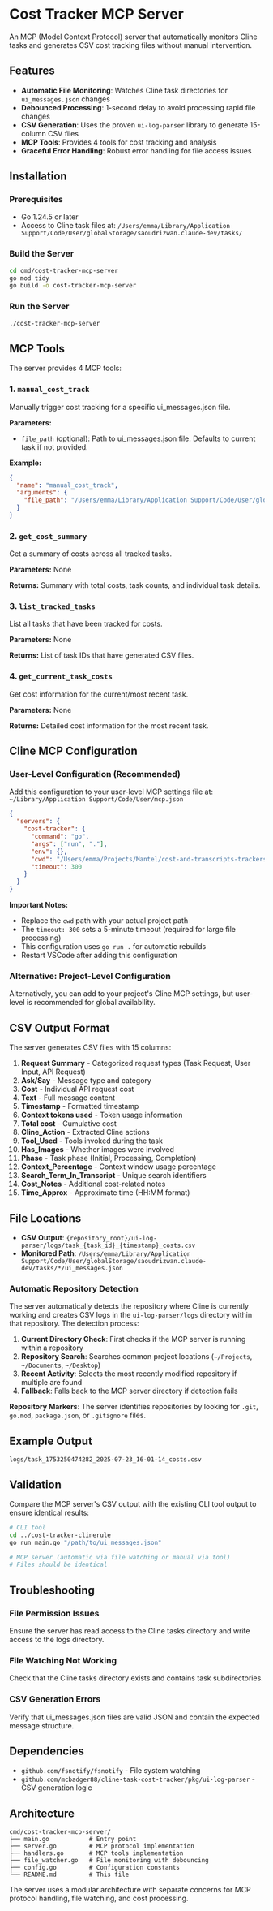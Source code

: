 # Cost Tracker MCP Server

An MCP (Model Context Protocol) server that automatically monitors Cline tasks and generates CSV cost tracking files without manual intervention.

## Features

- **Automatic File Monitoring**: Watches Cline task directories for `ui_messages.json` changes
- **Debounced Processing**: 1-second delay to avoid processing rapid file changes
- **CSV Generation**: Uses the proven `ui-log-parser` library to generate 15-column CSV files
- **MCP Tools**: Provides 4 tools for cost tracking and analysis
- **Graceful Error Handling**: Robust error handling for file access issues

## Installation

### Prerequisites

- Go 1.24.5 or later
- Access to Cline task files at: `/Users/emma/Library/Application Support/Code/User/globalStorage/saoudrizwan.claude-dev/tasks/`

### Build the Server

```bash
cd cmd/cost-tracker-mcp-server
go mod tidy
go build -o cost-tracker-mcp-server
```

### Run the Server

```bash
./cost-tracker-mcp-server
```

## MCP Tools

The server provides 4 MCP tools:

### 1. `manual_cost_track`
Manually trigger cost tracking for a specific ui_messages.json file.

**Parameters:**
- `file_path` (optional): Path to ui_messages.json file. Defaults to current task if not provided.

**Example:**
```json
{
  "name": "manual_cost_track",
  "arguments": {
    "file_path": "/Users/emma/Library/Application Support/Code/User/globalStorage/saoudrizwan.claude-dev/tasks/1753250474282/ui_messages.json"
  }
}
```

### 2. `get_cost_summary`
Get a summary of costs across all tracked tasks.

**Parameters:** None

**Returns:** Summary with total costs, task counts, and individual task details.

### 3. `list_tracked_tasks`
List all tasks that have been tracked for costs.

**Parameters:** None

**Returns:** List of task IDs that have generated CSV files.

### 4. `get_current_task_costs`
Get cost information for the current/most recent task.

**Parameters:** None

**Returns:** Detailed cost information for the most recent task.

## Cline MCP Configuration

### User-Level Configuration (Recommended)

Add this configuration to your user-level MCP settings file at:
`~/Library/Application Support/Code/User/mcp.json`

```json
{
  "servers": {
    "cost-tracker": {
      "command": "go",
      "args": ["run", "."],
      "env": {},
      "cwd": "/Users/emma/Projects/Mantel/cost-and-transcripts-trackers/cmd/cost-tracker-mcp-server",
      "timeout": 300
    }
  }
}
```

**Important Notes:**
- Replace the `cwd` path with your actual project path
- The `timeout: 300` sets a 5-minute timeout (required for large file processing)
- This configuration uses `go run .` for automatic rebuilds
- Restart VSCode after adding this configuration

### Alternative: Project-Level Configuration

Alternatively, you can add to your project's Cline MCP settings, but user-level is recommended for global availability.

## CSV Output Format

The server generates CSV files with 15 columns:

1. **Request Summary** - Categorized request types (Task Request, User Input, API Request)
2. **Ask/Say** - Message type and category  
3. **Cost** - Individual API request cost
4. **Text** - Full message content
5. **Timestamp** - Formatted timestamp
6. **Context tokens used** - Token usage information
7. **Total cost** - Cumulative cost
8. **Cline_Action** - Extracted Cline actions
9. **Tool_Used** - Tools invoked during the task
10. **Has_Images** - Whether images were involved
11. **Phase** - Task phase (Initial, Processing, Completion)
12. **Context_Percentage** - Context window usage percentage
13. **Search_Term_In_Transcript** - Unique search identifiers
14. **Cost_Notes** - Additional cost-related notes
15. **Time_Approx** - Approximate time (HH:MM format)

## File Locations

- **CSV Output**: `{repository_root}/ui-log-parser/logs/task_{task_id}_{timestamp}_costs.csv`
- **Monitored Path**: `/Users/emma/Library/Application Support/Code/User/globalStorage/saoudrizwan.claude-dev/tasks/*/ui_messages.json`

### Automatic Repository Detection

The server automatically detects the repository where Cline is currently working and creates CSV logs in the `ui-log-parser/logs` directory within that repository. The detection process:

1. **Current Directory Check**: First checks if the MCP server is running within a repository
2. **Repository Search**: Searches common project locations (`~/Projects`, `~/Documents`, `~/Desktop`)
3. **Recent Activity**: Selects the most recently modified repository if multiple are found
4. **Fallback**: Falls back to the MCP server directory if detection fails

**Repository Markers**: The server identifies repositories by looking for `.git`, `go.mod`, `package.json`, or `.gitignore` files.

## Example Output

```
logs/task_1753250474282_2025-07-23_16-01-14_costs.csv
```

## Validation

Compare the MCP server's CSV output with the existing CLI tool output to ensure identical results:

```bash
# CLI tool
cd ../cost-tracker-clinerule
go run main.go "/path/to/ui_messages.json"

# MCP server (automatic via file watching or manual via tool)
# Files should be identical
```

## Troubleshooting

### File Permission Issues
Ensure the server has read access to the Cline tasks directory and write access to the logs directory.

### File Watching Not Working
Check that the Cline tasks directory exists and contains task subdirectories.

### CSV Generation Errors
Verify that ui_messages.json files are valid JSON and contain the expected message structure.

## Dependencies

- `github.com/fsnotify/fsnotify` - File system watching
- `github.com/mcbadger88/cline-task-cost-tracker/pkg/ui-log-parser` - CSV generation logic

## Architecture

```
cmd/cost-tracker-mcp-server/
├── main.go           # Entry point
├── server.go         # MCP protocol implementation
├── handlers.go       # MCP tools implementation
├── file_watcher.go   # File monitoring with debouncing
├── config.go         # Configuration constants
└── README.md         # This file
```

The server uses a modular architecture with separate concerns for MCP protocol handling, file watching, and cost processing.
